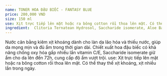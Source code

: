 ```yaml
---
name: TONER HOA ĐẬU BIẾC - FANTASY BLUE
price: 280,000 VND
size: 150 ml
use: Xịt trực tiếp lên mặt hoặc ra bông cotton rồi thoa lên mặt. Có thể thay thế xịt khoáng, xịt nhiều lần trong ngày.
ingredient:  Clitoria Ternatean Hydrosol, Saccharide isomerate, Aloe Barbadensis 10x, Urea, Sodium L-pyroglutamate, Glycerin, Hyaluronic Acid, Hops, Yeast Extract, Wheat Seed Extract, Wheat Seed Extract, Wheat Seed Extract, Wheat Protein, Glycerin Cocoate, Acid Citric, Biocrol WS, Fragrance.
---
```

Nước cân bằng kiêm xịt khoáng dành cho làn da lão hóa và thiếu nước, giúp da mọng mịn và đủ ẩm trong thời gian dài. Chiết xuất hoa đậu biếc có khả năng chống oxy hóa gấp nhiều lần vitamin C/E, Saccharide isomerate giữ ẩm cho da lên đến 72h, cung cấp độ ẩm vượt trội.
use: Xịt trực tiếp lên mặt hoặc ra bông cotton rồi thoa lên mặt. Có thể thay thế xịt khoáng, xịt nhiều lần trong ngày. 